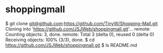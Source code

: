 # shoppingmall
$ git clone git@github.com:https://github.com/TinyW/Shopping-Mall.git
Cloning into 'https://github.com/JSJWeb/shoppingmall.git'...
remote: Counting objects: 3, done.
remote: Total 3 (delta 0), reused 0 (delta 0)
Receiving objects: 100% (3/3), done.
$ cd https://github.com/JSJWeb/shoppingmall.git
$ ls
README.md
